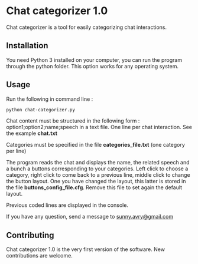 # Chat categorizer 1.0

Chat categorizer is a tool for easily categorizing chat interactions.

## Installation

You need Python 3 installed on your computer, you can run the program through the python folder. This option works for any operating system. 

## Usage

Run the following in command line :

```bash
python chat-categorizer.py
```

Chat content must be structured in the following form : option1;option2;name;speech in a text file. One line per chat interaction. See the example **chat.txt**

Categories must be specified in the file **categories_file.txt** (one category per line)

The program reads the chat and displays the name, the related speech and a bunch a buttons corresponding to your categories. Left click to choose a category, right click to come back to a previous line, middle click to change the button layout. One you have changed the layout, this latter is stored in the file **buttons_config_file.cfg**. Remove this file to set again the default layout.

Previous coded lines are displayed in the console. 

If you have any question, send a message to sunny.avry@gmail.com

## Contributing

Chat categorizer 1.0 is the very first version of the software. New contributions are welcome.


